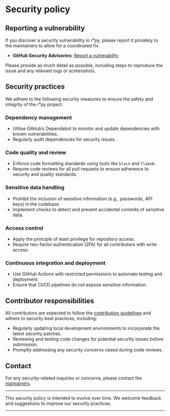 # Security policy

## Reporting a vulnerability

If you discover a security vulnerability in r⁵py, please report it privately to
the maintainers to allow for a coordinated fix.

- **GitHub Security Advisories**: [Report a
  vulnerability](https://github.com/r5py/r5py/security/advisories/new)

Please provide as much detail as possible, including steps to reproduce the
issue and any relevant logs or screenshots.

## Security practices

We adhere to the following security measures to ensure the safety and integrity
of the r⁵py project:

### Dependency management

- Utilise GitHub’s Dependabot to monitor and update dependencies with known
  vulnerabilities.
- Regularly audit dependencies for security issues.

### Code quality and review

- Enforce code formatting standards using tools like `black` and `flake8`.
- Require code reviews for all pull requests to ensure adherence to security and
  quality standards.

### Sensitive data handling

- Prohibit the inclusion of sensitive information (e.g., passwords, API keys) in
  the codebase.
- Implement checks to detect and prevent accidental commits of sensitive data.

### Access control

- Apply the principle of least privilege for repository access.
- Require two-factor authentication (2FA) for all contributors with write
  access.

### Continuous integration and deployment

- Use GitHub Actions with restricted permissions to automate testing and
  deployment.
- Ensure that CI/CD pipelines do not expose sensitive information.

## Contributor responsibilities

All contributors are expected to follow the [contribution
guidelines](https://r5py.readthedocs.io/en/stable/contributing/CONTRIBUTING.html)
and adhere to security best practices, including:

- Regularly updating local development environments to incorporate the latest
  security patches.
- Reviewing and testing code changes for potential security issues before
  submission.
- Promptly addressing any security concerns raised during code reviews.

## Contact

For any security-related inquiries or concerns, please contact the
[maintainers](https://github.com/r5py/r5py/security/advisories/new).

---

This security policy is intended to evolve over time. We welcome feedback and
suggestions to improve our security practices.

--- 
